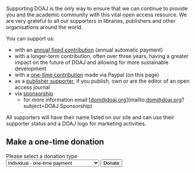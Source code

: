 Supporting DOAJ is the only way to ensure that we can continue to provide you and the academic community with this vital open access resource. We are very grateful to all our supporters in libraries, publishers and other organisations around the world.

You can support us:

+ with an [annual fixed contribution]() (annual automatic payment)
+ with a longer-term contribution, often over three years, having a greater impact on the future of DOAJ and allowing for more sustainable development
+ with a [one-time contribution](#make-a-one-time-donation) made via Paypal (on this page)
+ as a [publisher supporter](/support/publisher-supporter/), if you publish, own or are the editor of an open access journal
+ via [sponsorship](/support/sponsors/)
  + for more information email [dom@doaj.org](mailto:dom@doaj.org?subject=DOAJ Sponsorship)

All supporters will have their name listed on our site and can use their supporter status and a DOAJ logo for marketing activities.

## Make a one-time donation

<form action="https://www.paypal.com/cgi-bin/webscr" method="post" target="_top">
  <input type="hidden" name="cmd" value="_s-xclick">
  <input type="hidden" name="hosted_button_id" value="UP6B3VXCP2FHJ">
  <input type="hidden" name="on0" value="One-off payment">
  <label for="support-one-off">Please select a donation type</label>
  <div class="input-group">
      <select name="os0" id="support-one-off">
    	 <option value="Individual - one-time payment">Individual - one-time payment </option>
    	 <option value="Academic Library - one-time payment">Academic Library - one-time payment </option>
    	 <option value="Library Consortium - one-time payment">Library Consortium - one-time payment </option>
    	 <option value="Aggregator - one-time payment">Aggregator - one-time payment </option>
      </select>
    <input type="submit" name="submit" value="Donate" title="PayPal - The safer, easier way to pay online!" alt="Donate with PayPal button" />
  </div>
</form>
